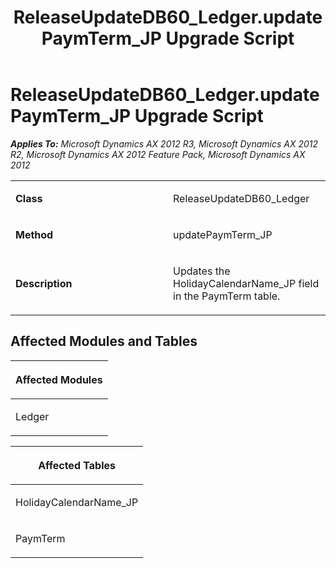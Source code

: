 ﻿---
title: ReleaseUpdateDB60_Ledger.updatePaymTerm_JP Upgrade Script
TOCTitle: ReleaseUpdateDB60_Ledger.updatePaymTerm_JP Upgrade Script
ms:assetid: 28440c69-97d9-b00e-0a21-5a47e7c185dc
ms:mtpsurl: https://msdn.microsoft.com/en-us/library/JJ735874(v=AX.60)
ms:contentKeyID: 49707292
ms.date: 05/18/2015
mtps_version: v=AX.60
---

# ReleaseUpdateDB60\_Ledger.updatePaymTerm\_JP Upgrade Script 


_**Applies To:** Microsoft Dynamics AX 2012 R3, Microsoft Dynamics AX 2012 R2, Microsoft Dynamics AX 2012 Feature Pack, Microsoft Dynamics AX 2012_

<table>
<colgroup>
<col style="width: 50%" />
<col style="width: 50%" />
</colgroup>
<tbody>
<tr class="odd">
<td><p><strong>Class</strong></p></td>
<td><p>ReleaseUpdateDB60_Ledger</p></td>
</tr>
<tr class="even">
<td><p><strong>Method</strong></p></td>
<td><p>updatePaymTerm_JP</p></td>
</tr>
<tr class="odd">
<td><p><strong>Description</strong></p></td>
<td><p>Updates the HolidayCalendarName_JP field in the PaymTerm table.</p></td>
</tr>
</tbody>
</table>


## Affected Modules and Tables

<table>
<colgroup>
<col style="width: 100%" />
</colgroup>
<thead>
<tr class="header">
<th><p>Affected Modules</p></th>
</tr>
</thead>
<tbody>
<tr class="odd">
<td><p>Ledger</p></td>
</tr>
</tbody>
</table>


<table>
<colgroup>
<col style="width: 100%" />
</colgroup>
<thead>
<tr class="header">
<th><p>Affected Tables</p></th>
</tr>
</thead>
<tbody>
<tr class="odd">
<td><p>HolidayCalendarName_JP</p></td>
</tr>
<tr class="even">
<td><p>PaymTerm</p></td>
</tr>
</tbody>
</table>

  


